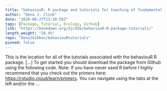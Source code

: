 ```yaml
---
title: "behaviouR: R package and tutorials for teaching of fundamental concepts in behavior and ecology"
author: "Dena J. Clink"
date: "2020-08-27T13:10:58Z"
tags: [Package, Tutorial, Ecology, Github]
link: "https://bookdown.org/djc426/behaviouR-R-package-tutorials/"
length_weight: "28.4%"
repo: "DenaJGibbon/behaviouRtutorials"
pinned: false
---
```


This is the location for all of the tutorials associated with the behaviouR R package. [...] To get started you should download the package from Github using the following code. Note: If you have never used R before I highly recommend that you check out the primers here: https://rstudio.cloud/learn/primers. You can navigate using the tabs at the left and/or the ...
